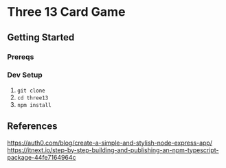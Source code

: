 # Three 13 Card Game

## Getting Started

### Prereqs

### Dev Setup
1. `git clone` 
2. `cd three13`
3. `npm install`


## References
https://auth0.com/blog/create-a-simple-and-stylish-node-express-app/
https://itnext.io/step-by-step-building-and-publishing-an-npm-typescript-package-44fe7164964c